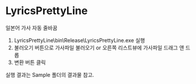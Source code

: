 # LyricsPrettyLine
일본어 가사 자동 줄바꿈

1. LyricsPrettyLine\bin\Release\LyricsPrettyLine.exe 실행
2. 불러오기 버튼으로 가사파일 불러오기 or
   오른쪽 리스트뷰에 가사파일 드래그 앤 드롭
3. 변환 버튼 클릭

실행 결과는 Sample 폴더의 결과물 참고.
